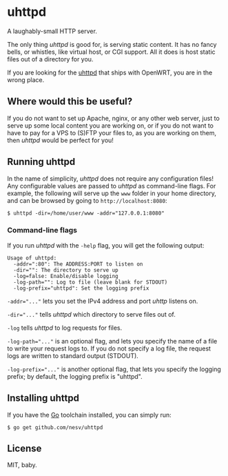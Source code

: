 # uhttpd

A laughably-small HTTP server.

The only thing *uhttpd* is good for, is serving static content. It has no fancy
bells, or whistles, like virtual host, or CGI support. All it does is host
static files out of a directory for you.

If you are looking for the [uhttpd](https://wiki.openwrt.org/doc/howto/http.uhttpd) 
that ships with OpenWRT, you are in the wrong place.

## Where would this be useful?

If you do not want to set up Apache, nginx, or any other web server, just to
serve up some local content you are working on, or if you do not want to have
to pay for a VPS to (S)FTP your files to, as you are working on them, then
*uhttpd* would be perfect for you!

## Running uhttpd

In the name of simplicity, *uhttpd* does not require any configuration files!
Any configurable values are passed to *uhttpd* as command-line flags. For
example, the following will serve up the `www` folder in your home directory,
and can be browsed by going to `http://localhost:8080`:

```
$ uhttpd -dir=/home/user/www -addr="127.0.0.1:8080"
```

### Command-line flags

If you run *uhttpd* with the `-help` flag, you will get the following output:

	Usage of uhttpd:
	  -addr=":80": The ADDRESS:PORT to listen on
	  -dir="": The directory to serve up
	  -log=false: Enable/disable logging
	  -log-path="": Log to file (leave blank for STDOUT)
	  -log-prefix="uhttpd": Set the logging prefix

`-addr="..."` lets you set the IPv4 address and port *uhttp* listens on.

`-dir="..."` tells *uhttpd* which directory to serve files out of.

`-log` tells *uhttpd* to log requests for files.

`-log-path="..."` is an optional flag, and lets you specify the name of a file
to write your request logs to. If you do not specify a log file, the request
logs are written to standard output (STDOUT).

`-log-prefix="..."` is another optional flag, that lets you specify the logging
prefix; by default, the logging prefix is "uhttpd".

## Installing uhttpd

If you have the [Go](http://golang.org) toolchain installed, you can simply
run:

	$ go get github.com/nesv/uhttpd


## License

MIT, baby.
